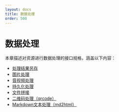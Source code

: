 ```yaml
---
layout: docs
title: 数据处理
order: 500
---
```


<a id="imageFop"></a>
# 数据处理

本章描述对资源进行数据处理的接口规格，涵盖以下内容：  

* [处理结果另存][saveasHref]
* [图片处理][imageHref]
* [音视频处理][avHref]
* [持久化处理][pfopHref]
* [文件拼接][concatHref]
* [二维码处理（qrcode）][qrcodeHref]
* [Markdown文本处理（md2html）][md2htmlHref]

[imageHref]:        /docs/v6/api/reference/fop/image/index.html        "图片处理"
[avHref]:           /docs/v6/api/reference/fop/av/index.html           "音视频处理"
[pfopHref]:         /docs/v6/api/reference/fop/pfop/index.html         "持久化处理"
[concatHref]:       /docs/v6/api/reference/fop/concat.html             "文件拼接"
[qrcodeHref]:       /docs/v6/api/reference/fop/qrcode.html             "二维码处理"
[md2htmlHref]:      /docs/v6/api/reference/fop/md2html.html            "Markdown文本处理"
[saveasHref]:       /docs/v6/api/reference/fop/saveas.html             "处理结果另存"
[mkzipHref]:        /docs/v6/api/reference/fop/mkzip.html              "多文件压缩"
